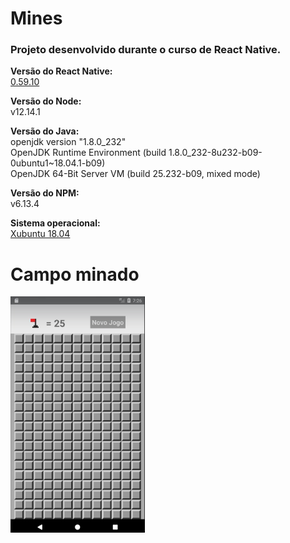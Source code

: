 # Mines

<h3>Projeto desenvolvido durante o curso de React Native.</h3>

<b>Versão do React Native:</b><br/>
<a href="https://facebook.github.io/react-native/docs/0.59/getting-started
">0.59.10</a><br>

<b>Versão do Node:</b><br/>
v12.14.1

<b>Versão do Java:</b><br/>
openjdk version "1.8.0_232"<br/>
OpenJDK Runtime Environment (build 1.8.0_232-8u232-b09-0ubuntu1~18.04.1-b09)<br/>
OpenJDK 64-Bit Server VM (build 25.232-b09, mixed mode)<br/>

<b>Versão do NPM:</b><br/>
v6.13.4

<b>Sistema operacional:</b><br/>
<a href="https://xubuntu.org/">Xubuntu 18.04</a>

<h1>Campo minado</h1>
<img src="img/mines.png">
